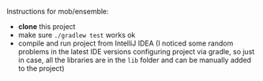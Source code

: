 Instructions for mob/ensemble:

- **clone** this project
- make sure `./gradlew test` works ok
- compile and run project from IntelliJ IDEA
  (I noticed some random problems in the latest IDE versions configuring project via gradle,
  so just in case, all the libraries are in the `lib` folder and can be manually added to the project)
